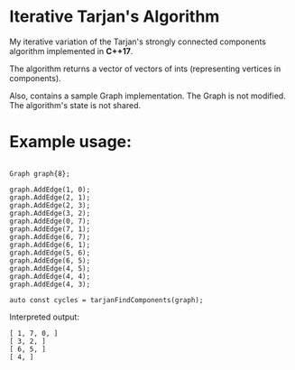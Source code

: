 # Iterative Tarjan's Algorithm
My iterative variation of the Tarjan's strongly connected components algorithm implemented in **C++17**.

The algorithm returns a vector of vectors of ints (representing vertices in components).

Also, contains a sample Graph implementation. The Graph is not modified. The algorithm's state is not shared.

# Example usage:

```

Graph graph{8};

graph.AddEdge(1, 0);
graph.AddEdge(2, 1);
graph.AddEdge(2, 3);
graph.AddEdge(3, 2);
graph.AddEdge(0, 7);
graph.AddEdge(7, 1);
graph.AddEdge(6, 7);
graph.AddEdge(6, 1);
graph.AddEdge(5, 6);
graph.AddEdge(6, 5);
graph.AddEdge(4, 5);
graph.AddEdge(4, 4);
graph.AddEdge(4, 3);

auto const cycles = tarjanFindComponents(graph);

```

Interpreted output:

```
[ 1, 7, 0, ]
[ 3, 2, ]
[ 6, 5, ]
[ 4, ]
```


